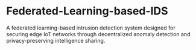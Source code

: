 # Federated-Learning-based-IDS
A federated learning-based intrusion detection system designed for securing edge IoT networks through decentralized anomaly detection and privacy-preserving intelligence sharing.
